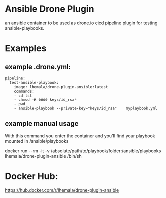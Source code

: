 # Ansible Drone Plugin

an ansible container to be used as drone.io cicd pipeline plugin for testing ansible-playbooks.

# Examples 

## example .drone.yml:

    pipeline:
      test-ansible-playbook:
        image: lhemala/drone-plugin-ansible:latest
        commands:
        - cd tst
        - chmod -R 0600 keys/id_rsa*
        - pwd
        - ansible-playbook --private-key="keys/id_rsa"    myplaybook.yml 

## example manual usage
With this command you enter the container and you'll find your playbook mounted in /ansible/playbooks

  docker run --rm -it -v /absolute/path/to/playbook/folder:/ansible/playbooks lhemala/drone-plugin-ansible /bin/sh

  
  
# Docker Hub: 

https://hub.docker.com/r/lhemala/drone-plugin-ansible
